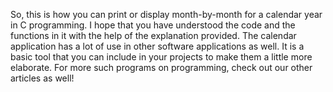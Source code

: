 So, this is how you can print or display
month-by-month for a calendar year in C
programming. I hope that you have
understood the code and the functions in it
with the help of the explanation provided.
The calendar application has a lot of use in
other software applications as well. It is a
basic tool that you can include in your
projects to make them a little more
elaborate. For more such programs on
programming, check out our other articles as
well!
